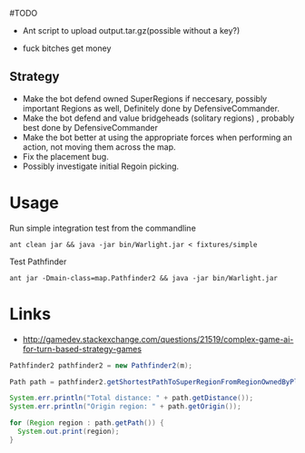 #TODO

- Ant script to upload output.tar.gz(possible without a key?)

- fuck bitches get money


## Strategy
 - Make the bot defend owned SuperRegions if neccesary, possibly important Regions as well, Definitely done by DefensiveCommander.
 - Make the bot defend and value bridgeheads (solitary regions) , probably best done by DefensiveCommander
 - Make the bot better at using the appropriate forces when performing an action, not moving them across the map.
 - Fix the placement bug.
 - Possibly investigate initial Regoin picking.

# Usage

Run simple integration test from the commandline

    ant clean jar && java -jar bin/Warlight.jar < fixtures/simple

Test Pathfinder

    ant jar -Dmain-class=map.Pathfinder2 && java -jar bin/Warlight.jar

# Links

- http://gamedev.stackexchange.com/questions/21519/complex-game-ai-for-turn-based-strategy-games

``` java
Pathfinder2 pathfinder2 = new Pathfinder2(m);

Path path = pathfinder2.getShortestPathToSuperRegionFromRegionOwnedByPlayer(superRegion, "player1");

System.err.println("Total distance: " + path.getDistance());
System.err.println("Origin region: " + path.getOrigin());

for (Region region : path.getPath()) {
  System.out.print(region);
}
```
